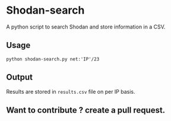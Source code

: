 # Shodan-search 
A python script to search Shodan and store information in a CSV.

## Usage
```python shodan-search.py net:'IP'/23```
 
## Output 
Results are stored in ```results.csv``` file on per IP basis.

## Want to contribute ? create a pull request.